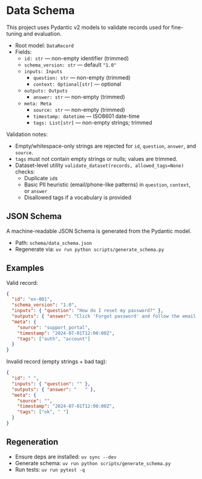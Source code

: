 # Data Schema

This project uses Pydantic v2 models to validate records used for fine-tuning and evaluation.

- Root model: `DataRecord`
- Fields:
  - `id: str` — non-empty identifier (trimmed)
  - `schema_version: str` — default `"1.0"`
  - `inputs: Inputs`
    - `question: str` — non-empty (trimmed)
    - `context: Optional[str]` — optional
  - `outputs: Outputs`
    - `answer: str` — non-empty (trimmed)
  - `meta: Meta`
    - `source: str` — non-empty (trimmed)
    - `timestamp: datetime` — ISO8601 date-time
    - `tags: List[str]` — non-empty strings; trimmed

Validation notes:

- Empty/whitespace-only strings are rejected for `id`, `question`, `answer`, and `source`.
- `tags` must not contain empty strings or nulls; values are trimmed.
- Dataset-level utility `validate_dataset(records, allowed_tags=None)` checks:
  - Duplicate `id`s
  - Basic PII heuristic (email/phone-like patterns) in `question`, `context`, or `answer`
  - Disallowed tags if a vocabulary is provided

## JSON Schema

A machine-readable JSON Schema is generated from the Pydantic model.

- Path: `schema/data_schema.json`
- Regenerate via: `uv run python scripts/generate_schema.py`

## Examples

Valid record:

```json
{
  "id": "ex-001",
  "schema_version": "1.0",
  "inputs": { "question": "How do I reset my password?" },
  "outputs": { "answer": "Click 'Forgot password' and follow the email link." },
  "meta": {
    "source": "support_portal",
    "timestamp": "2024-07-01T12:00:00Z",
    "tags": ["auth", "account"]
  }
}
```

Invalid record (empty strings + bad tag):

```json
{
  "id": " ",
  "inputs": { "question": "" },
  "outputs": { "answer": "   " },
  "meta": {
    "source": "",
    "timestamp": "2024-07-01T12:00:00Z",
    "tags": ["ok", " "]
  }
}
```

## Regeneration

- Ensure deps are installed: `uv sync --dev`
- Generate schema: `uv run python scripts/generate_schema.py`
- Run tests: `uv run pytest -q`
